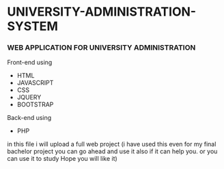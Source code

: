 # UNIVERSITY-ADMINISTRATION-SYSTEM
### WEB APPLICATION FOR UNIVERSITY ADMINISTRATION 

Front-end using 
* HTML
* JAVASCRIPT
* CSS 
* JQUERY 
* BOOTSTRAP

Back-end using
* PHP

in this file i will upload a full web project (i have used this even for my final bachelor project you
can go ahead and use it also if it can help you. or you can use it to study Hope you will like it)

